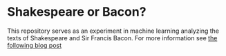 # Shakespeare or Bacon?

This repository serves as an experiment in machine learning analyzing the texts of Shakespeare and Sir Francis Bacon. For more information see [the following blog post]( https://pauljickling.github.io/2018/08/31/experiment-machine-learning-part-one.html)
